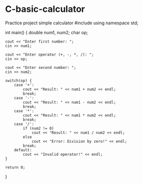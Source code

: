 # C-basic-calculator
Practice project simple calculator 
#include <iostream>
using namespace std;

int main() {
    double num1, num2;
    char op;

    cout << "Enter first number: ";
    cin >> num1;

    cout << "Enter operator (+, -, *, /): ";
    cin >> op;

    cout << "Enter second number: ";
    cin >> num2;

    switch(op) {
        case '+':
            cout << "Result: " << num1 + num2 << endl;
            break;
        case '-':
            cout << "Result: " << num1 - num2 << endl;
            break;
        case '*':
            cout << "Result: " << num1 * num2 << endl;
            break;
        case '/':
            if (num2 != 0)
                cout << "Result: " << num1 / num2 << endl;
            else
                cout << "Error: Division by zero!" << endl;
            break;
        default:
            cout << "Invalid operator!" << endl;
    }

    return 0;
}
